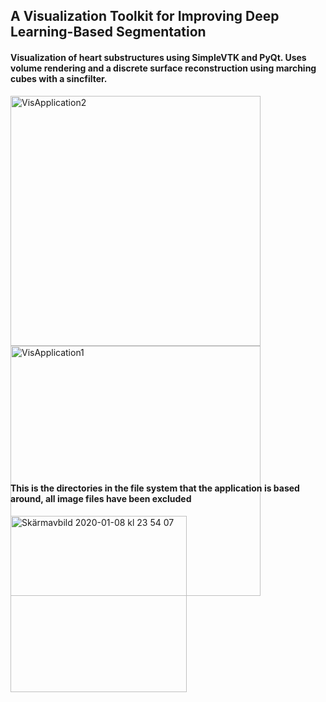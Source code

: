 ## A Visualization Toolkit for Improving Deep Learning-Based Segmentation

#### Visualization of heart substructures using SimpleVTK and PyQt. Uses volume rendering and a discrete surface reconstruction using marching cubes with a sincfilter. 

<div class="nav3" style="height:600px;">
    <img width="400" alt="VisApplication2" src="https://user-images.githubusercontent.com/55019110/100361586-9f8bc980-2ffa-11eb-8c0c-d694e4fb0c0d.png">
    <img width="400" alt="VisApplication1" src="https://user-images.githubusercontent.com/55019110/100361566-9864bb80-2ffa-11eb-9943-57a3637456c9.png">
</div>


#### This is the directories in the file system that the application is based around, all image files have been excluded


<img width="282" alt="Skärmavbild 2020-01-08 kl  23 54 07" src="https://user-images.githubusercontent.com/55019110/72023123-4e53d980-3272-11ea-97ad-647a0395fecd.png">

